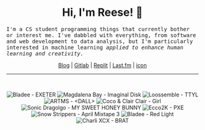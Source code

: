 <h1 align="center">Hi, I'm Reese! 👋</h1>

<p><samp>I'm a CS student programming things that currently bother or interest me. I've dabbled with everything, from software and web development to data analysis, but I'm particularly interested in machine learning <i>applied to enhance human learning and creativity.</i></p></samp>

<p align="center">
 <a href="https://renys.dev">Blog</a> | <a href="https://gitlab.com/renys">Gitlab</a> | <a href="https://replit.com/@renys">Replit</a> | <a href="https://last.fm/user/emperte">Last.fm</a> | <a href="https://picrew.me/en/image_maker/2243240">icon</a>
</p>

<hr class="dotted">
<br>
<!-- lastfm -->
<p align="center"><img src="https://lastfm.freetls.fastly.net/i/u/64s/400560416eb0c37bbc407cd4279c7899.jpg" title="Bladee - EXETER"> <img src="https://lastfm.freetls.fastly.net/i/u/64s/40e357a8c9962876e806cc5328a383e0.jpg" title="Magdalena Bay - Imaginal Disk"> <img src="https://lastfm.freetls.fastly.net/i/u/64s/00bff4b78bf5507d5590bf60aa97ee83.png" title="Loossemble - TTYL"> <img src="https://lastfm.freetls.fastly.net/i/u/64s/25eb1503aeb96fb6b37b3e1d961d7685.jpg" title="ARTMS - <DALL>"> <img src="https://lastfm.freetls.fastly.net/i/u/64s/05932aa63671a6918771c705f76afd9b.jpg" title="Coco & Clair Clair - Girl"> <img src="https://lastfm.freetls.fastly.net/i/u/64s/ca07ef17a102a2f128798a7c0eeb2381.jpg" title="Sonic Dragolgo - MY SWEET HONEY BUNNY"> <img src="https://lastfm.freetls.fastly.net/i/u/64s/20671dbc2cd6e2e17e8456539069f548.jpg" title="Ecco2K - PXE"> <img src="https://lastfm.freetls.fastly.net/i/u/64s/9ed7ccf135146a21ceead95c369e8021.jpg" title="Snow Strippers - April Mixtape 3"> <img src="https://lastfm.freetls.fastly.net/i/u/64s/fd13f59b245fa579e61406fb65f585d1.jpg" title="Bladee - Red Light"> <img src="https://lastfm.freetls.fastly.net/i/u/64s/b00527c6ae0cd1d4c9bf3706b130ad56.jpg" title="Charli XCX - BRAT"> </p>
